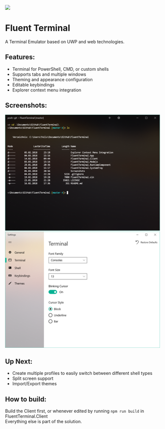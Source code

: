 
![](https://fs-apps.visualstudio.com/_apis/public/build/definitions/a91787f7-3162-4680-b783-cd83e58d2754/1/badge)

# Fluent Terminal
A Terminal Emulator based on UWP and web technologies.

## Features:
- Terminal for PowerShell, CMD, or custom shells
- Supports tabs and multiple windows
- Theming and appearance configuration
- Editable keybindings
- Explorer context menu integration

## Screenshots:
![Terminal window](Screenshots/Terminal.png)
![Settings window](Screenshots/Settings.png)

## Up Next:
- Create multiple profiles to easily switch between different shell types
- Split screen support
- Import/Export themes

## How to build:
Build the Client first, or whenever edited by running `npm run build` in FluentTerminal.Client  
Everything else is part of the solution.
